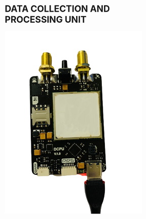 # DATA COLLECTION AND PROCESSING UNIT
![](https://github.com/sampidevkit/DCPU/blob/main/Docs/Images/Top.png?raw=true)